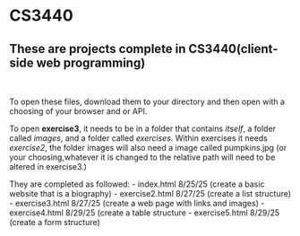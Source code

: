 # CS3440
<h2>These are projects complete in CS3440(client-side web programming)</h2> <br> 
<p>
  To open these files, download them to your directory and then open with a choosing of your browser and or API. 
</p>
<p>
  To open <strong>exercise3</strong>, it needs to be in a folder that contains <em>itself</em>, a folder called <em>images</em>, and a folder called <em>exercises</em>. Within exercises it needs <em>exercise2</em>, the folder images will also need a image called pumpkins.jpg (or your choosing,whatever it is changed to the relative path will need to be altered in exercise3.) 
</p> 
<p>
  They are completed as followed:
  - index.html 8/25/25 (create a basic website that is a biography)
  - exercise2.html 8/27/25 (create a list structure)
  - exercise3.html 8/27/25 (create a web page with links and images)
  - exercise4.html 8/29/25 (create a table structure
  - exercise5.html 8/29/25 (create a form structure)
</p>

